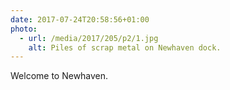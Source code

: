 ```yaml
---
date: 2017-07-24T20:58:56+01:00
photo:
  - url: /media/2017/205/p2/1.jpg
    alt: Piles of scrap metal on Newhaven dock.
---
```


Welcome to Newhaven.
